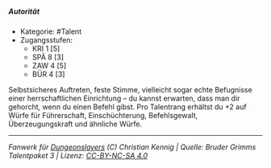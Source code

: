 <!---
Dies ist ein Fanwerk für DUNGEONSLAYERS (C) von Christian Kennig

Quellen:      [Bruder Grimms Talentpaket 3](https://www.f-space.de/ds4/downloads.html)
              [Talentbeschreibungen](https://www.f-space.de/ds4/tools-talentcards.html)
License:      [CC-BY-NC-SA 4.0](https://creativecommons.org/licenses/by-nc-sa/4.0/deed.de)
Richtlinien:  [Fanwerkrichtlinien](https://www.dungeonslayers.net/fanwerk-richtlinien/)
Autor:        Zauberlehrling
-->

  
##### Autorität  
- Kategorie: #Talent  
- Zugangsstufen:  
  - KRI 1 [5]  
  - SPÄ 8 [3]  
  - ZAW 4 [5]  
  - BÜR 4 [3]  

Selbstsicheres Auftreten, feste Stimme, vielleicht sogar echte Befugnisse einer herrschaftlichen Einrichtung – du kannst erwarten, dass man dir gehorcht, wenn du einen Befehl gibst. Pro Talentrang erhältst du +2 auf Würfe für Führerschaft, Einschüchterung, Befehlsgewalt, Überzeugungskraft und ähnliche Würfe.


___  
*Fanwerk für [Dungeonslayers](https://www.dungeonslayers.net/) (C) Christian Kennig | Quelle: Bruder Grimms Talentpaket 3 | Lizenz: [CC-BY-NC-SA 4.0](https://creativecommons.org/licenses/by-nc-sa/4.0/deed.de)*  